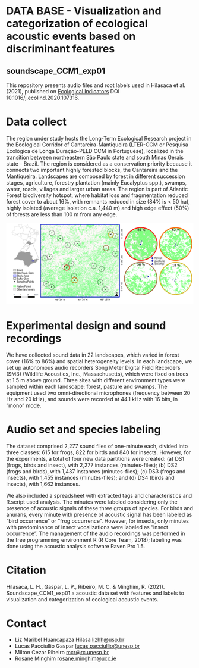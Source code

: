 # DATA BASE - Visualization and categorization of ecological acoustic events based on discriminant features

## soundscape_CCM1_exp01

This repository presents audio files and root labels used in Hilasaca et al. (2021), published on [Ecological Indicators](https://www.sciencedirect.com/science/article/pii/S1470160X20312589?dgcid=rss_sd_all)  DOI 10.1016/j.ecolind.2020.107316. 


# Data collect

The region under study hosts the Long-Term Ecological Research project in the Ecological Corridor of Cantareira-Mantiqueira (LTER-CCM or Pesquisa Ecológica de Longa Duração-PELD CCM in Portuguese), localized in the transition between northeastern São Paulo state and south Minas Gerais state - Brazil.
The region is considered as a conservation priority because it connects two important highly forested blocks, the Cantareira and the Mantiqueira. Landscapes are composed by forest in different succession stages, agriculture, forestry plantation (mainly Eucalyptus spp.), swamps, water, roads, villages and larger urban areas. The region is part of Atlantic Forest biodiversity hotspot, where habitat loss and fragmentation reduced forest cover to about 16%, with remnants reduced in size (84% is < 50 ha), highly isolated (average isolation c.a. 1,440 m) and high edge effect (50%) of forests are less than 100 m from any edge.

<p align="center"> 
<img width="1050" src="https://github.com/LEEClab/soundscape_CCM1_exp01/blob/main/figure/ajust_map_2021_01_d05_500dpi.png">
</p> 

# Experimental design and sound recordings

We have collected sound data in 22 landscapes, which varied in forest cover (16% to 86%) and spatial heterogeneity levels. In each landscape, we set up autonomous audio recorders Song Meter Digital Field Recorders (SM3) (Wildlife Acoustics, Inc., Massachusetts), which were fixed on trees at 1.5 m above ground. Three sites with different environment types were sampled within each landscape: forest, pasture and swamps. The equipment used two omni-directional microphones (frequency between 20 Hz and 20 kHz), and sounds were recorded at 44.1 kHz with 16 bits, in ”mono” mode.

# Audio set and species labeling 

The dataset comprised 2,277 sound files of one-minute each, divided into three classes: 615 for frogs, 822 for birds and 840 for insects. However, for the experiments, a total of four new data partitions were created: (a) DS1 (frogs, birds and insect), with 2,277 instances (minutes-files); (b) DS2 (frogs and birds), with 1,437 instances (minutes-files); (c) DS3 (frogs and insects), with 1,455 instances (minutes-files); and (d) DS4 (birds and insects), with 1,662 instances.

We also included a spreadsheet with extracted tags and characteristics and R.script used analysis. The minutes were labeled considering only the presence of acoustic signals of these three groups of species. For birds and anurans, every minute with presence of acoustic signal has been labeled as ”bird occurrence” or ”frog occurrence”. However, for insects, only minutes with predominance of insect vocalizations were labeled as “insect occurrence”. The management of the audio recordings was performed in the free programming environment R (R Core Team, 2018); labeling was done using the acoustic analysis software Raven Pro 1.5.

# Citation

Hilasaca, L. H., Gaspar, L. P., Ribeiro, M. C. & Minghim, R. (2021). Soundscape_CCM1_exp01 a acoustic data set with features and labels to visualization and categorization of ecological acoustic events.

# Contact

+ Liz Maribel Huancapaza Hilasa <lizhh@usp.br>
+ Lucas Pacciullio Gaspar <lucas.pacciullio@unesp.br>
+ Milton Cezar Ribeiro <mcr@rc.unesp.br>
+ Rosane Minghim <rosane.minghim@ucc.ie>  
